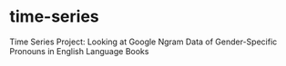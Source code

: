 # time-series
Time Series Project: Looking at Google Ngram Data of Gender-Specific Pronouns in English Language Books
